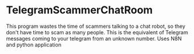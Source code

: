 # TelegramScammerChatRoom
This program wastes the time of scammers talking to a chat robot, so they don't have time to scam as many people. This is the equivalent of Telegram messages coming to your telegram from an unknown number. Uses N8N and python application
